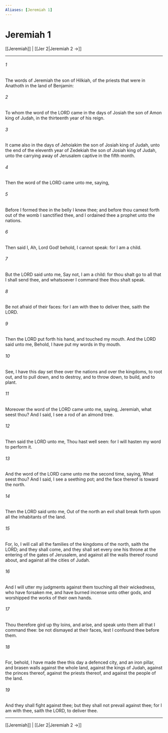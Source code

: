 ```yaml
---
Aliases: [Jeremiah 1]
---
```

# Jeremiah 1

[[Jeremiah]] | [[Jer 2|Jeremiah 2 →]]
***



###### 1 
The words of Jeremiah the son of Hilkiah, of the priests that were in Anathoth in the land of Benjamin: 

###### 2 
To whom the word of the LORD came in the days of Josiah the son of Amon king of Judah, in the thirteenth year of his reign. 

###### 3 
It came also in the days of Jehoiakim the son of Josiah king of Judah, unto the end of the eleventh year of Zedekiah the son of Josiah king of Judah, unto the carrying away of Jerusalem captive in the fifth month. 

###### 4 
Then the word of the LORD came unto me, saying, 

###### 5 
Before I formed thee in the belly I knew thee; and before thou camest forth out of the womb I sanctified thee, and I ordained thee a prophet unto the nations. 

###### 6 
Then said I, Ah, Lord God! behold, I cannot speak: for I am a child. 

###### 7 
But the LORD said unto me, Say not, I am a child: for thou shalt go to all that I shall send thee, and whatsoever I command thee thou shalt speak. 

###### 8 
Be not afraid of their faces: for I am with thee to deliver thee, saith the LORD. 

###### 9 
Then the LORD put forth his hand, and touched my mouth. And the LORD said unto me, Behold, I have put my words in thy mouth. 

###### 10 
See, I have this day set thee over the nations and over the kingdoms, to root out, and to pull down, and to destroy, and to throw down, to build, and to plant. 

###### 11 
Moreover the word of the LORD came unto me, saying, Jeremiah, what seest thou? And I said, I see a rod of an almond tree. 

###### 12 
Then said the LORD unto me, Thou hast well seen: for I will hasten my word to perform it. 

###### 13 
And the word of the LORD came unto me the second time, saying, What seest thou? And I said, I see a seething pot; and the face thereof is toward the north. 

###### 14 
Then the LORD said unto me, Out of the north an evil shall break forth upon all the inhabitants of the land. 

###### 15 
For, lo, I will call all the families of the kingdoms of the north, saith the LORD; and they shall come, and they shall set every one his throne at the entering of the gates of Jerusalem, and against all the walls thereof round about, and against all the cities of Judah. 

###### 16 
And I will utter my judgments against them touching all their wickedness, who have forsaken me, and have burned incense unto other gods, and worshipped the works of their own hands. 

###### 17 
Thou therefore gird up thy loins, and arise, and speak unto them all that I command thee: be not dismayed at their faces, lest I confound thee before them. 

###### 18 
For, behold, I have made thee this day a defenced city, and an iron pillar, and brasen walls against the whole land, against the kings of Judah, against the princes thereof, against the priests thereof, and against the people of the land. 

###### 19 
And they shall fight against thee; but they shall not prevail against thee; for I am with thee, saith the LORD, to deliver thee.

***
[[Jeremiah]] | [[Jer 2|Jeremiah 2 →]]
